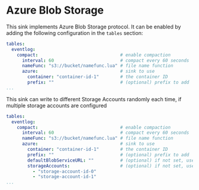 # Azure Blob Storage

This sink implements Azure Blob Storage protocol. It can be enabled by adding the following configuration in the `tables` section:

```yaml
tables:
  eventlog:
    compact:                               # enable compaction
      interval: 60                         # compact every 60 seconds
      nameFunc: "s3://bucket/namefunc.lua" # file name function
      azure:                               # sink to use
        container: "container-id-1"        # the container ID
        prefix: ""                         # (optional) prefix to add
...
```
This sink can write to different Storage Accounts randomly each time, if multiple storage accounts are configured
```yaml
tables:
  eventlog:
    compact:                               # enable compaction
      interval: 60                         # compact every 60 seconds
      nameFunc: "s3://bucket/namefunc.lua" # file name function
      azure:                               # sink to use
        container: "container-id-1"        # the container ID
        prefix: ""                         # (optional) prefix to add
        defaultBlobServiceURL: ""          # (optional) if not set, use default
        storageAccounts:                   # (optional) if not set, use single storage writer
          - "storage-account-id-0"
          - "storage-account-id-1"
...
```
